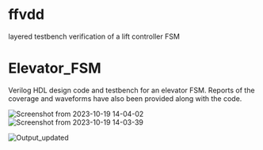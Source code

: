 # ffvdd
layered testbench verification of a lift controller FSM


# Elevator_FSM
Verilog HDL design code and testbench for an elevator FSM. Reports of the coverage and waveforms have also been provided along with the code. 

![Screenshot from 2023-10-19 14-04-02](https://github.com/adharsh10/Elevator_FSM/assets/93504705/a38192a8-998c-4f3d-8531-f2413a51bdd0)
![Screenshot from 2023-10-19 14-03-39](https://github.com/adharsh10/Elevator_FSM/assets/93504705/3e48d7c5-21e3-4d09-9c65-58801f1676a9)

![Output_updated](https://github.com/adharsh10/Elevator_FSM/assets/93504705/71cb21e8-defe-4d42-926b-52c32ac51fbd)

